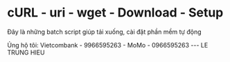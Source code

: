 # cURL - uri - wget - Download - Setup
 
Đây là những batch script giúp tải xuống, cài đặt phần mềm tự động

Ủng hộ tôi:	Vietcombank - 9966595263 - MoMo - 0966595263 --- LE TRUNG HIEU